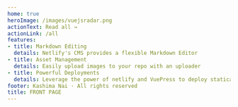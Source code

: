 ```yaml
---
home: true 
heroImage: /images/vuejsradar.png
actionText: Read all →
actionLink: /all
features:
- title: Markdown Editing 
  details: Netlify's CMS provides a flexible Markdown Editor 
- title: Asset Management 
  details: Easily upload images to your repo with an uploader 
- title: Powerful Deployments
  details: Leverage the power of netlify and VuePress to deploy statically 
footer: Kashima Nai · All rights reserved
title: FRONT PAGE
---
```

